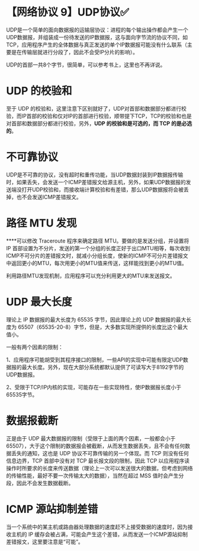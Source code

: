 # 【网络协议 9】UDP协议✅

UDP是一个简单的面向数据报的运输层协议：进程的每个输出操作都会产生一个UDP数据报，并组装成一份待发送的IP数据报，这与面向字节流的协议不同，如TCP，应用程序产生的全体数据与真正发送的单个IP数据报可能没有什么联系（主要是在传输层就进行分段了，因此不会受IP分片的影响）。

UDP的首部一共8个字节，很简单，可以参考书上，这里也不再详说。

# **UDP 的校验和**

至于 UDP 的校验和，这里注意下区别就好了，UDP对首部和数据部分都进行校验，而IP首部的校验和仅对IP的首部进行校验，顺带提下TCP，TCP的校验和也是对首部和数据部分都进行校验，另外，**UDP 的校验和是可选的，而 TCP 的是必选的**。

# **不可靠协议**

UDP是不可靠的协议，没有超时和重传功能，当UDP数据封装到IP数据报传输时，如果丢失，会发送一个ICMP差错报文给源主机，另外，如果UDP数据报的发送端没打开UDP校验和，而接收端计算校验和有差错，那么UDP数据报将会被丢掉，也不会发送ICMP差错报文。

# **路径 MTU 发现**

****可以修改 Traceroute 程序来确定路径 MTU。要做的是发送分组，并设置将 IP 首部设置为不分片，发送的第一个分组的长度正好于出口MTU相等，每次收到ICMP不可分片的差错报文时，就减小分组长度，使新的ICMP不可分片差错报文中返回更小的MTU，每次用更小的MTU值来传送，这样能找到更小的MTU值。

利用路径MTU发现机制，应用程序可以充分利用更大的MTU来发送报文。

# **UDP 最大长度**

理论上 IP 数据报的最大长度为 65535 字节，因此理论上的 UDP 数据报的最大长度为 65507（65535-20-8）字节，但是，大多数实现所提供的长度比这个最大值小。

一般有两个因素的限制：

1、应用程序可能胡受到其程序接口的限制，一些API的实现中可能有限定UDP数据报的最大长度。另外，现在大部分系统都默认提供了可读写大于8192字节的UDP数据报。

2、受限于TCP/IP内核的实现，可能存在一些实现特性，使IP数据报长度小于65535字节。

# **数据报截断**

正是由于 UDP 最大数据报的限制（受限于上面的两个因素，一般都会小于 65507），大于这个限制的数据报会被截断，从而发生数据丢失，且不会有任何数据丢失的通知，这也是 UDP 协议不可靠传输的另一个体现。而 TCP 则没有任何信息边界，TCP 首部中没有对 TCP 最长报文段的限制，因此 TCP 以应用程序读操作时所要求的长度来传送数据（理论上一次可以发送很大的数据，但考虑到网络的传输性能，最好不要一次传输太大的数据），当然在超过 MSS 值时会产生分段，因此不会发生数据截断。

# **ICMP 源站抑制差错**

当一个系统中的某主机或路由器处理数据的速度赶不上接受数据的速度时，因为接收主机的 IP 缓存会被占满，可能会产生这个差错，从而发送一个ICMP源站抑制差错报文，这里要注意是“可能”。